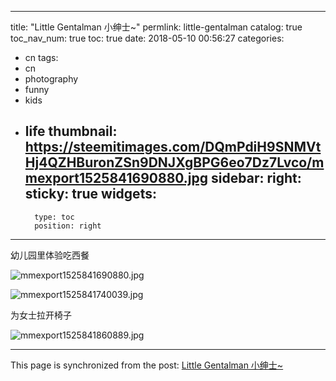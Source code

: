
---
title: "Little Gentalman  小绅士~"
permlink: little-gentalman
catalog: true
toc_nav_num: true
toc: true
date: 2018-05-10 00:56:27
categories:
- cn
tags:
- cn
- photography
- funny
- kids
- life
thumbnail: https://steemitimages.com/DQmPdiH9SNMVtHj4QZHBuronZSn9DNJXgBPG6eo7Dz7Lvco/mmexport1525841690880.jpg
sidebar:
    right:
        sticky: true
widgets:
    -
        type: toc
        position: right
---


幼儿园里体验吃西餐

![mmexport1525841690880.jpg](https://steemitimages.com/DQmPdiH9SNMVtHj4QZHBuronZSn9DNJXgBPG6eo7Dz7Lvco/mmexport1525841690880.jpg)

![mmexport1525841740039.jpg](https://steemitimages.com/DQmZrkjRjqENcWxorys9gHfbA21uPSf7LKGgtGLJdqCSGxg/mmexport1525841740039.jpg)

为女士拉开椅子

![mmexport1525841860889.jpg](https://steemitimages.com/DQmPBYiWBR1Cg95uzXFJ9rZwUeerXHVz2ScLLygtbPNQfiz/mmexport1525841860889.jpg)

- - -

This page is synchronized from the post: [Little Gentalman  小绅士~](https://steemit.com/@andrewma/little-gentalman)

